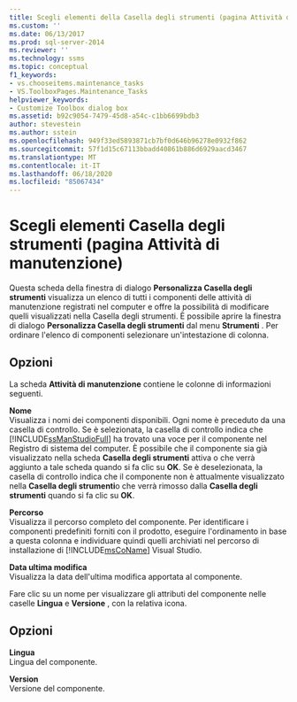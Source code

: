 ```yaml
---
title: Scegli elementi della Casella degli strumenti (pagina Attività di manutenzione) | Microsoft Docs
ms.custom: ''
ms.date: 06/13/2017
ms.prod: sql-server-2014
ms.reviewer: ''
ms.technology: ssms
ms.topic: conceptual
f1_keywords:
- vs.chooseitems.maintenance_tasks
- VS.ToolboxPages.Maintenance_Tasks
helpviewer_keywords:
- Customize Toolbox dialog box
ms.assetid: b92c9054-7479-45d8-a54c-c1bb6699bdb3
author: stevestein
ms.author: sstein
ms.openlocfilehash: 949f33ed5893871cb7bf0d646b96278e0932f862
ms.sourcegitcommit: 57f1d15c67113bbadd40861b886d6929aacd3467
ms.translationtype: MT
ms.contentlocale: it-IT
ms.lasthandoff: 06/18/2020
ms.locfileid: "85067434"
---
```

# <a name="choose-toolbox-items-maintenance-tasks-page"></a>Scegli elementi Casella degli strumenti (pagina Attività di manutenzione)
  Questa scheda della finestra di dialogo **Personalizza Casella degli strumenti** visualizza un elenco di tutti i componenti delle attività di manutenzione registrati nel computer e offre la possibilità di modificare quelli visualizzati nella Casella degli strumenti. È possibile aprire la finestra di dialogo **Personalizza Casella degli strumenti** dal menu **Strumenti** . Per ordinare l'elenco di componenti selezionare un'intestazione di colonna.  
  
## <a name="options"></a>Opzioni  
 La scheda **Attività di manutenzione** contiene le colonne di informazioni seguenti.  
  
 **Nome**  
 Visualizza i nomi dei componenti disponibili. Ogni nome è preceduto da una casella di controllo. Se è selezionata, la casella di controllo indica che [!INCLUDE[ssManStudioFull](../../includes/ssmanstudiofull-md.md)] ha trovato una voce per il componente nel Registro di sistema del computer. È possibile che il componente sia già visualizzato nella scheda **Casella degli strumenti** attiva o che verrà aggiunto a tale scheda quando si fa clic su **OK**. Se è deselezionata, la casella di controllo indica che il componente non è attualmente visualizzato nella **Casella degli strumenti**o che verrà rimosso dalla **Casella degli strumenti** quando si fa clic su **OK**.  
  
 **Percorso**  
 Visualizza il percorso completo del componente. Per identificare i componenti predefiniti forniti con il prodotto, eseguire l'ordinamento in base a questa colonna e individuare quindi quelli archiviati nel percorso di installazione di [!INCLUDE[msCoName](../../includes/msconame-md.md)] Visual Studio.  
  
 **Data ultima modifica**  
 Visualizza la data dell'ultima modifica apportata al componente.  
  
 Fare clic su un nome per visualizzare gli attributi del componente nelle caselle **Lingua** e **Versione** , con la relativa icona.  
  
## <a name="options"></a>Opzioni  
 **Lingua**  
 Lingua del componente.  
  
 **Version**  
 Versione del componente.  
  
  
